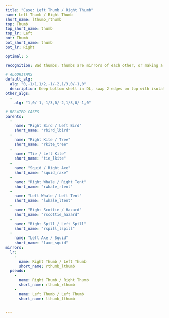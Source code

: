 ```yaml
---
title: "Case: Left Thumb / Right Thumb"
name: Left Thumb / Right Thumb
short_name: lthumb_rthumb
top: Thumb
top_short_name: thumb
top_lr: Left
bot: Thumb
bot_short_name: thumb
bot_lr: Right

optimal: 5

recognition: Bad thumbs; thumbs are mirrors of each other, or making a kite on one face forms tree on the other.

# ALGORITHMS
default_alg:
  alg: "0,-1/1,1/2,-1/-2,1/3,0/-1,0"
  description: Keep bottom shell in DL, swap 2 edges on top with isolated corner on bottom to form good birds.
other_algs:
  -
    alg: "1,0/-1,-1/3,0/-2,1/3,0/-1,0"

# RELATED CASES
parents:
  -
    name: "Right Bird / Left Bird"
    short_name: "rbird_lbird"
  -
    name: "Right Kite / Tree"
    short_name: "rkite_tree"
  -
    name: "Tie / Left Kite"
    short_name: "tie_lkite"
  -
    name: "Squid / Right Axe"
    short_name: "squid_raxe"
  -
    name: "Right Whale / Right Tent"
    short_name: "rwhale_rtent"
  -
    name: "Left Whale / Left Tent"
    short_name: "lwhale_ltent"
  -
    name: "Right Scottie / Hazard"
    short_name: "rscottie_hazard"
  -
    name: "Right Spill / Left Spill"
    short_name: "rspill_lspill"
  -
    name: "Left Axe / Squid"
    short_name: "laxe_squid"
mirrors:
  lr:
    -
      name: Right Thumb / Left Thumb
      short_name: rthumb_lthumb
  pseudo:
    -
      name: Right Thumb / Right Thumb
      short_name: rthumb_rthumb
    -
      name: Left Thumb / Left Thumb
      short_name: lthumb_lthumb


---
```


